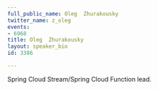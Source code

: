 ```yaml
---
full_public_name: Oleg  Zhurakousky
twitter_name: z_oleg
events:
- 6968
title: Oleg  Zhurakousky
layout: speaker_bio
id: 3386

---
```

Spring Cloud Stream/Spring Cloud Function lead.